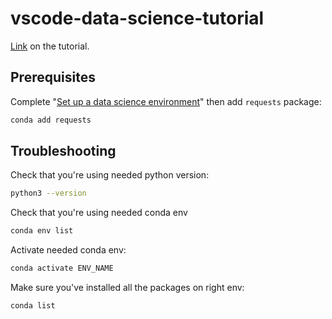 # vscode-data-science-tutorial

[Link](https://code.visualstudio.com/docs/datascience/data-science-tutorial) on the tutorial.

## Prerequisites
Complete "[Set up a data science environment](https://code.visualstudio.com/docs/datascience/data-science-tutorial#_set-up-a-data-science-environment)" then add `requests` package:
```sh
conda add requests
```
## Troubleshooting
Check that you're using needed python version:
```sh
python3 --version
```
Check that you're using needed conda env
```sh
conda env list
```
Activate needed conda env:
```sh
conda activate ENV_NAME
```
Make sure you've installed all the packages on right env:
```sh
conda list
```